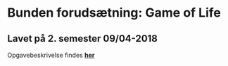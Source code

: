 # Bunden forudsætning: Game of Life

## Lavet på 2. semester 09/04-2018

Opgavebeskrivelse findes <b>[her](https://docs.google.com/document/d/1NFB-1S7oyIsEiSNahkTgNjsTl9kb8nTDQo0grbtTtBI/edit)<b>

